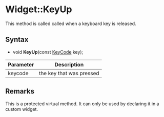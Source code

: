 # Widget::KeyUp

This method is called called when a keyboard key is released.

## Syntax

- void **KeyUp**(const [KeyCode](Constants.md#KeyCode) key);

| Parameter | Description |
|---|---|
| keycode | the key that was pressed |

## Remarks

This is a protected virtual method. It can only be used by declaring it in a custom widget.
